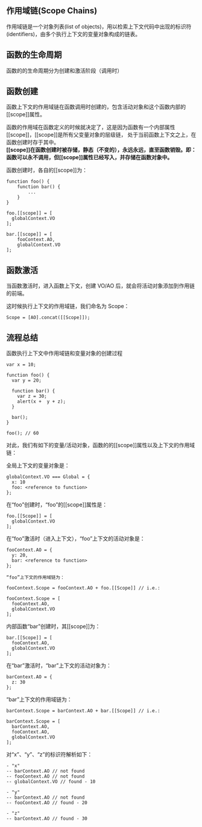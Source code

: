 ## 作用域链(Scope Chains)

作用域链是一个对象列表(list of objects)，用以检索上下文代码中出现的标识符(identifiers)，由多个执行上下文的变量对象构成的链表。  


## 函数的生命周期

函数的的生命周期分为创建和激活阶段（调用时）

## 函数创建

函数上下文的作用域链在函数调用时创建的，包含活动对象和这个函数内部的[[scope]]属性。  

函数的作用域在函数定义的时候就决定了，这是因为函数有一个内部属性 [[scope]]，[[scope]]是所有父变量对象的层级链，
处于当前函数上下文之上，在函数创建时存于其中。  
**[[scope]]在函数创建时被存储，静态（不变的），永远永远，直至函数销毁。即：
函数可以永不调用，但[[scope]]属性已经写入，并存储在函数对象中。**

函数创建时，各自的[[scope]]为：

    function foo() {
        function bar() {
            ...
        }
    }
    
    foo.[[scope]] = [
      globalContext.VO
    ];
    
    bar.[[scope]] = [
        fooContext.AO,
        globalContext.VO
    ];

## 函数激活

当函数激活时，进入函数上下文，创建 VO/AO 后，就会将活动对象添加到作用链的前端。

这时候执行上下文的作用域链，我们命名为 Scope：

    Scope = [AO].concat([[Scope]]);
    
## 流程总结

函数执行上下文中作用域链和变量对象的创建过程

    var x = 10;
     
    function foo() {
      var y = 20;
     
      function bar() {
        var z = 30;
        alert(x +  y + z);
      }
     
      bar();
    }
     
    foo(); // 60

对此，我们有如下的变量/活动对象，函数的的[[scope]]属性以及上下文的作用域链：

全局上下文的变量对象是：

    globalContext.VO === Global = {
      x: 10
      foo: <reference to function>
    };
    
在“foo”创建时，“foo”的[[scope]]属性是：

    foo.[[Scope]] = [
      globalContext.VO
    ];
    
在“foo”激活时（进入上下文），“foo”上下文的活动对象是：

    fooContext.AO = {
      y: 20,
      bar: <reference to function>
    };
    
    “foo”上下文的作用域链为：
    
    fooContext.Scope = fooContext.AO + foo.[[Scope]] // i.e.:
     
    fooContext.Scope = [
      fooContext.AO,
      globalContext.VO
    ];
    
内部函数“bar”创建时，其[[scope]]为：

    bar.[[Scope]] = [
      fooContext.AO,
      globalContext.VO
    ];
    
在“bar”激活时，“bar”上下文的活动对象为：

    barContext.AO = {
      z: 30
    };
    
“bar”上下文的作用域链为：

    barContext.Scope = barContext.AO + bar.[[Scope]] // i.e.:
     
    barContext.Scope = [
      barContext.AO,
      fooContext.AO,
      globalContext.VO
    ];
    
对“x”、“y”、“z”的标识符解析如下：

    - "x"
    -- barContext.AO // not found
    -- fooContext.AO // not found
    -- globalContext.VO // found - 10
    
    - "y"
    -- barContext.AO // not found
    -- fooContext.AO // found - 20
    
    - "z"
    -- barContext.AO // found - 30
